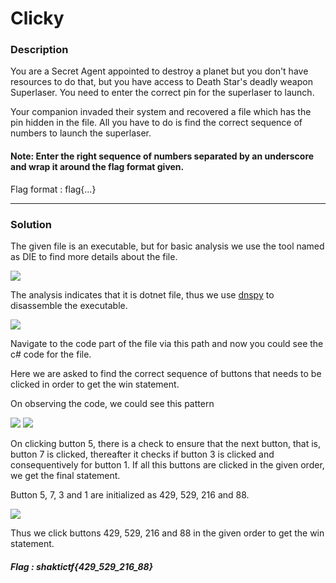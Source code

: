 # Clicky

### Description

You are a Secret Agent appointed to destroy a planet but you don't have resources to do that, but you have access to Death Star's deadly weapon Superlaser. You need to enter the correct pin for the superlaser to launch.

Your companion invaded their system and recovered a file which has the pin hidden in the file. All you have to do is find the correct sequence of numbers to launch the superlaser.


#### Note: Enter the right sequence of numbers separated by an underscore and wrap it around the flag format given.

Flag format : flag{...}

<hr>

### Solution

The given file is an executable, but for basic analysis we use the tool named as DIE to find more details about the file.

![](https://i.imgur.com/rV4iKl4.png)

The analysis indicates that it is dotnet file, thus we use [dnspy](https://github.com/dnSpy/dnSpy) to disassemble the executable.

![](https://i.imgur.com/MWAmaPk.png)


Navigate to the code part of the file via this path and now you could see the c# code for the file.


Here we are asked to find the correct sequence of buttons that needs to be clicked in order to get the win statement.

On observing the code, we could see this pattern

![](https://i.imgur.com/JvDvoIO.png)
![](https://i.imgur.com/G74d8bL.png)

On clicking button 5, there is a check to ensure that the next button, that is, button 7 is clicked, thereafter it checks if button 3 is clicked and consequentively for button 1. If all this buttons are clicked in the given order, we get the final statement. 


Button 5, 7, 3 and 1 are initialized as 429, 529, 216 and 88.

![](https://i.imgur.com/Rzi8TQS.png)

Thus we click buttons 429, 529, 216 and 88 in the given order to get the win statement.

##### Flag : shaktictf{429_529_216_88}
